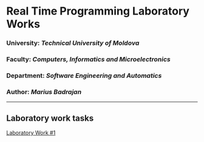 # Real Time Programming Laboratory Works

### University: _Technical University of Moldova_
### Faculty: _Computers, Informatics and Microelectronics_
### Department: _Software Engineering and Automatics_
### Author: _Marius Badrajan_

----

## Laboratory work tasks

[Laboratory Work #1](https://github.com/mariusbadrajan/ptr-labs/blob/main/src/main/scala/Reports/LaboratoryWork1.md)
